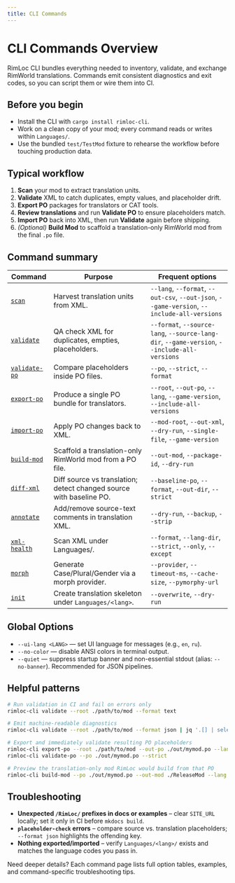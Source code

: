 ```yaml
---
title: CLI Commands
---
```


# CLI Commands Overview

RimLoc CLI bundles everything needed to inventory, validate, and exchange RimWorld translations. Commands emit consistent diagnostics and exit codes, so you can script them or wire them into CI.

## Before you begin

- Install the CLI with `cargo install rimloc-cli`.
- Work on a clean copy of your mod; every command reads or writes within `Languages/`.
- Use the bundled `test/TestMod` fixture to rehearse the workflow before touching production data.

## Typical workflow

1. **Scan** your mod to extract translation units.
2. **Validate** XML to catch duplicates, empty values, and placeholder drift.
3. **Export PO** packages for translators or CAT tools.
4. **Review translations** and run **Validate PO** to ensure placeholders match.
5. **Import PO** back into XML, then run **Validate** again before shipping.
6. *(Optional)* **Build Mod** to scaffold a translation-only RimWorld mod from the final `.po` file.

## Command summary

| Command | Purpose | Frequent options |
|---------|---------|------------------|
| [`scan`](scan.md) | Harvest translation units from XML. | `--lang`, `--format`, `--out-csv`, `--out-json`, `--game-version`, `--include-all-versions` |
| [`validate`](validate.md) | QA check XML for duplicates, empties, placeholders. | `--format`, `--source-lang`, `--source-lang-dir`, `--game-version`, `--include-all-versions` |
| [`validate-po`](validate_po.md) | Compare placeholders inside PO files. | `--po`, `--strict`, `--format` |
| [`export-po`](export_import.md#export-po) | Produce a single PO bundle for translators. | `--root`, `--out-po`, `--lang`, `--game-version`, `--include-all-versions` |
| [`import-po`](export_import.md#import-po) | Apply PO changes back to XML. | `--mod-root`, `--out-xml`, `--dry-run`, `--single-file`, `--game-version` |
| [`build-mod`](build_mod.md) | Scaffold a translation-only RimWorld mod from a PO file. | `--out-mod`, `--package-id`, `--dry-run` |
| [`diff-xml`](diff_xml.md) | Diff source vs translation; detect changed source with baseline PO. | `--baseline-po`, `--format`, `--out-dir`, `--strict` |
| [`annotate`](annotate.md) | Add/remove source-text comments in translation XML. | `--dry-run`, `--backup`, `--strip` |
| [`xml-health`](xml_health.md) | Scan XML under Languages/. | `--format`, `--lang-dir`, `--strict`, `--only`, `--except` |
| [`morph`](morph.md) | Generate Case/Plural/Gender via a morph provider. | `--provider`, `--timeout-ms`, `--cache-size`, `--pymorphy-url` |
| [`init`](init.md) | Create translation skeleton under `Languages/<lang>`. | `--overwrite`, `--dry-run` |

## Global Options

- `--ui-lang <LANG>` — set UI language for messages (e.g., `en`, `ru`).
- `--no-color` — disable ANSI colors in terminal output.
- `--quiet` — suppress startup banner and non-essential stdout (alias: `--no-banner`). Recommended for JSON pipelines.

## Helpful patterns

```bash
# Run validation in CI and fail on errors only
rimloc-cli validate --root ./path/to/mod --format text

# Emit machine-readable diagnostics
rimloc-cli validate --root ./path/to/mod --format json | jq '.[] | select(.level=="error")'

# Export and immediately validate resulting PO placeholders
rimloc-cli export-po --root ./path/to/mod --out-po ./out/mymod.po --lang ru
rimloc-cli validate-po --po ./out/mymod.po --strict

# Preview the translation-only mod RimLoc would build from that PO
rimloc-cli build-mod --po ./out/mymod.po --out-mod ./ReleaseMod --lang ru --dry-run
```

## Troubleshooting

- **Unexpected `/RimLoc/` prefixes in docs or examples** – clear `SITE_URL` locally; set it only in CI before `mkdocs build`.
- **`placeholder-check` errors** – compare source vs. translation placeholders; `--format json` highlights the offending key.
- **Nothing exported/imported** – verify `Languages/<lang>/` exists and matches the language codes you pass in.

Need deeper details? Each command page lists full option tables, examples, and command-specific troubleshooting tips.
